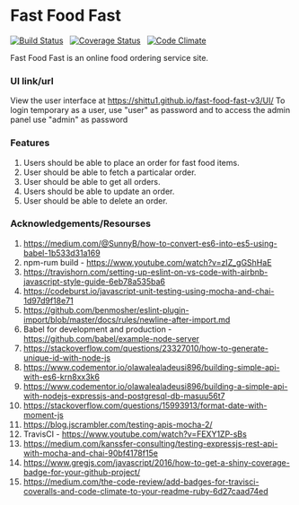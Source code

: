 # Fast Food Fast

[![Build Status](https://travis-ci.org/Shittu1/fast-food-fast-v3.svg?branch=develop)](https://travis-ci.org/Shittu1/fast-food-fast-v3) &nbsp; [![Coverage Status](https://coveralls.io/repos/github/Shittu1/fast-food-fast-v3/badge.svg?branch=develop)](https://coveralls.io/github/Shittu1/fast-food-fast-v3?branch=develop) &nbsp; [![Code Climate](https://codeclimate.com/github/codeclimate/codeclimate/badges/gpa.svg)](https://codeclimate.com/github/Shittu1/fast-food-fast-v3)

Fast Food Fast is an online food ordering service site.

### UI link/url

 View the user interface at https://shittu1.github.io/fast-food-fast-v3/UI/
 To login temporary as a user, use "user" as password and to access the admin panel use "admin" as password 

### Features
 1. Users should be able to place an order for fast food items.
 2. User should be able to fetch a particalar order.
 3. User should be able to get all orders.
 4. Users should be able to update an order.
 5. User should be able to delete an order.


### Acknowledgements/Resourses
1. https://medium.com/@SunnyB/how-to-convert-es6-into-es5-using-babel-1b533d31a169
2. npm-rum build - https://www.youtube.com/watch?v=zIZ_gGShHaE
3. https://travishorn.com/setting-up-eslint-on-vs-code-with-airbnb-javascript-style-guide-6eb78a535ba6
4. https://codeburst.io/javascript-unit-testing-using-mocha-and-chai-1d97d9f18e71
5. https://github.com/benmosher/eslint-plugin-import/blob/master/docs/rules/newline-after-import.md
6. Babel for development and production - https://github.com/babel/example-node-server
7. https://stackoverflow.com/questions/23327010/how-to-generate-unique-id-with-node-js
8. https://www.codementor.io/olawalealadeusi896/building-simple-api-with-es6-krn8xx3k6
9. https://www.codementor.io/olawalealadeusi896/building-a-simple-api-with-nodejs-expressjs-and-postgresql-db-masuu56t7
10. https://stackoverflow.com/questions/15993913/format-date-with-moment-js
11. https://blog.jscrambler.com/testing-apis-mocha-2/
12. TravisCI - https://www.youtube.com/watch?v=FEXY1ZP-sBs
13. https://medium.com/kanssfer-consulting/testing-expressjs-rest-api-with-mocha-and-chai-90bf4178f15e
14. https://www.gregjs.com/javascript/2016/how-to-get-a-shiny-coverage-badge-for-your-github-project/
15. https://medium.com/the-code-review/add-badges-for-travisci-coveralls-and-code-climate-to-your-readme-ruby-6d27caad74ed
